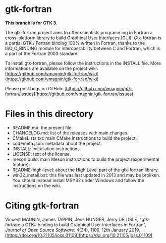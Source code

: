 # gtk-fortran

**This branch is for GTK 3.**

The gtk-fortran project aims to offer scientists programming in Fortran a cross-platform library to build Graphical User Interfaces (GUI). Gtk-fortran is a partial GTK / Fortran binding 100% written in Fortran, thanks to the ISO_C_BINDING module for interoperability between C and Fortran, which is a part of the Fortran 2003 standard.

To install gtk-fortran, please follow the instructions in the INSTALL file. More informations are available on the project wiki:
[https://github.com/vmagnin/gtk-fortran/wiki](https://github.com/vmagnin/gtk-fortran/wiki)

Please post bugs on GitHub:
[https://github.com/vmagnin/gtk-fortran/issues](https://github.com/vmagnin/gtk-fortran/issues)


# Files in this directory

* README.md: the present file.
* CHANGELOG.md: list of the releases with main changes.
* CMakeLists.txt: main CMake instructions to build the project.
* codemeta.json: metadata about the project.
* INSTALL: installation instructions.
* LICENSE: text of the license.
* meson.build: main Meson instructions to build the project (experimental feature).
* README-high-level: about the High Level part of the gtk-fortran library.
* win32_install.bat: this file was last updated in 2013 and may be brokken. You should instead install MSYS2 under Windows and follow the instructions on the wiki.


# Citing gtk-fortran

Vincent MAGNIN, James TAPPIN, Jens HUNGER, Jerry DE LISLE, "gtk-fortran: a GTK+ binding to build Graphical User Interfaces in Fortran", _Journal of Open Source Software,_ 4(34), 1109, 12th January 2019, [https://doi.org/10.21105/joss.01109](https://doi.org/10.21105/joss.01109)
